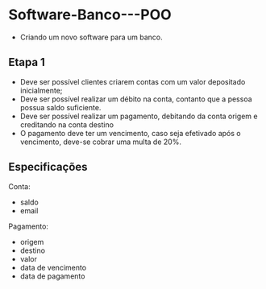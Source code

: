 # Software-Banco---POO

 - Criando um novo software para um banco.

## Etapa 1

* Deve ser possível clientes criarem contas com um valor depositado inicialmente;
* Deve ser possível realizar um débito na conta, contanto que a pessoa possua saldo suficiente.
* Deve ser possível realizar um pagamento, debitando da conta origem e creditando na conta destino
* O pagamento deve ter um vencimento, caso seja efetivado após o vencimento, deve-se cobrar uma multa de 20%.

## Especificações 

Conta: 
  - saldo
  - email

Pagamento:
  - origem
  - destino
  - valor
  - data de vencimento
  - data de pagamento
